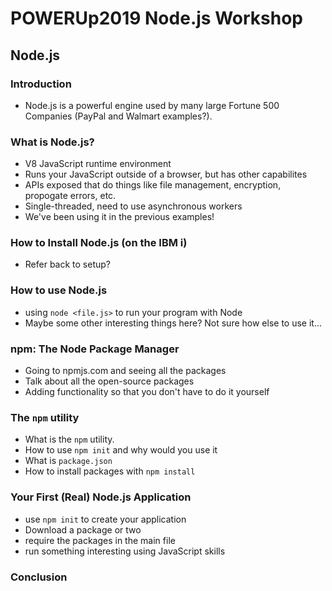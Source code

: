 # POWERUp2019 Node.js Workshop

## Node.js

### Introduction

* Node.js is a powerful engine used by many large Fortune 500 Companies (PayPal and Walmart examples?).

### What is Node.js?

* V8 JavaScript runtime environment
* Runs your JavaScript outside of a browser, but has other capabilites
* APIs exposed that do things like file management, encryption, propogate errors, etc.
* Single-threaded, need to use asynchronous workers
* We've been using it in the previous examples!

### How to Install Node.js (on the IBM i)

* Refer back to setup?

### How to use Node.js

* using `node <file.js>` to run your program with Node
* Maybe some other interesting things here? Not sure how else to use it...

### npm: The Node Package Manager

* Going to npmjs.com and seeing all the packages
* Talk about all the open-source packages
* Adding functionality so that you don't have to do it yourself

### The `npm` utility

* What is the `npm` utility.
* How to use `npm init` and why would you use it
* What is `package.json`
* How to install packages with `npm install`

### Your First (Real) Node.js Application

* use `npm init` to create your application
* Download a package or two
* require the packages in the main file
* run something interesting using JavaScript skills

### Conclusion